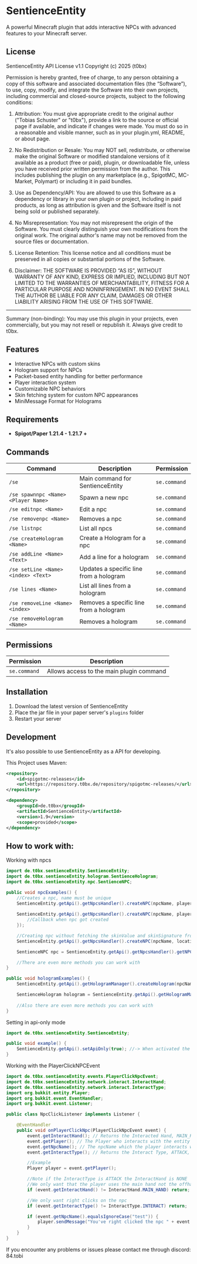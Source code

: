 # SentienceEntity

A powerful Minecraft plugin that adds interactive NPCs with advanced features to your Minecraft server.

## License

SentienceEntity API License v1.1
Copyright (c) 2025 (t0bx)

Permission is hereby granted, free of charge, to any person obtaining a copy of this software and associated documentation files (the “Software”), to use, copy, modify, and integrate the Software into their own projects, including commercial and closed-source projects, subject to the following conditions:

1. Attribution:
   You must give appropriate credit to the original author ("Tobias Schuster" or "t0bx"), provide a link to the source or official page if available, and indicate if changes were made. You must do so in a reasonable and visible manner, such as in your plugin.yml, README, or about page.

2. No Redistribution or Resale:
   You may NOT sell, redistribute, or otherwise make the original Software or modified standalone versions of it available as a product (free or paid), plugin, or downloadable file, unless you have received prior written permission from the author. This includes publishing the plugin on any marketplace (e.g., SpigotMC, MC-Market, Polymart) or including it in paid bundles.

3. Use as Dependency/API:
   You are allowed to use this Software as a dependency or library in your own plugin or project, including in paid products, as long as attribution is given and the Software itself is not being sold or published separately.

4. No Misrepresentation:
   You may not misrepresent the origin of the Software. You must clearly distinguish your own modifications from the original work. The original author's name may not be removed from the source files or documentation.

5. License Retention:
   This license notice and all conditions must be preserved in all copies or substantial portions of the Software.

6. Disclaimer:
   THE SOFTWARE IS PROVIDED “AS IS”, WITHOUT WARRANTY OF ANY KIND, EXPRESS OR IMPLIED, INCLUDING BUT NOT LIMITED TO THE WARRANTIES OF MERCHANTABILITY, FITNESS FOR A PARTICULAR PURPOSE AND NONINFRINGEMENT. IN NO EVENT SHALL THE AUTHOR BE LIABLE FOR ANY CLAIM, DAMAGES OR OTHER LIABILITY ARISING FROM THE USE OF THIS SOFTWARE.

 ---

Summary (non-binding):
You may use this plugin in your projects, even commercially, but you may not resell or republish it. Always give credit to t0bx.

## Features

- Interactive NPCs with custom skins
- Hologram support for NPCs
- Packet-based entity handling for better performance
- Player interaction system
- Customizable NPC behaviors
- Skin fetching system for custom NPC appearances
- MiniMessage Format for Holograms

## Requirements

- **Spigot/Paper 1.21.4 - 1.21.7 +**

## Commands

| Command                             | Description | Permission |
|-------------------------------------|-------------|------------|
| `/se`                               | Main command for SentienceEntity | `se.command` |
| `/se spawnnpc <Name> <Player Name>` | Spawn a new npc | `se.command` |
| `/se editnpc <Name>`                | Edit a npc | `se.command` |
| `/se removenpc <Name>`              | Removes a npc | `se.command` |
| `/se listnpc`                       | List all npcs | `se.command` |
| `/se createHologram <Name>`         | Create a Hologram for a npc | `se.command` |
| `/se addLine <Name> <Text>`         | Add a line for a hologram | `se.command` |
| `/se setLine <Name> <index> <Text>` | Updates a specific line from a hologram | `se.command` |
| `/se lines <Name>`                  | List all lines from a hologram | `se.command` |
| `/se removeLine <Name> <index>`     | Removes a specific line from a hologram | `se.command` |
| `/se removeHologram <Name>`         | Removes a hologram | `se.command` |

## Permissions

| Permission | Description |
|------------|-------------|
| `se.command` | Allows access to the main plugin command |

## Installation

1. Download the latest version of SentienceEntity
2. Place the jar file in your paper server's `plugins` folder
3. Restart your server

## Development
It's also possible to use SentienceEntity as a API for developing.

This Project uses Maven:
```xml
<repository>
    <id>spigotmc-releases</id>
    <url>https://repository.t0bx.de/repository/spigotmc-releases/</url>
</repository>
```

```xml
<dependency>
    <groupId>de.t0bx</groupId>
    <artifactId>SentienceEntity</artifactId>
    <version>1.9</version>
    <scope>provided</scope>
</dependency>
```

## How to work with:

Working with npcs

```java
import de.t0bx.sentienceEntity.SentienceEntity;
import de.t0bx.sentienceEntity.hologram.SentienceHologram;
import de.t0bx.sentienceEntity.npc.SentienceNPC;

public void npcExamples() {
    //Creates a npc, name must be unique
    SentienceEntity.getApi().getNpcsHandler().createNPC(npcName, playerName, location);
    
    SentienceEntity.getApi().getNpcsHandler().createNPC(npcName, playerName, location, () -> {
        //Callback when npc got created
    });

    //Creating npc without fetching the skinValue and skinSignature from the skinfetcher
    SentienceEntity.getApi().getNpcsHandler().createNPC(npcName, location, skinValue, skinSiganture);

    SentienceNPC npc = SentienceEntity.getApi().getNpcsHandler().getNPC(npcName); //Returns the npc class

    //There are even more methods you can work with
}

public void hologramExamples() {
    SentienceEntity.getApi().getHologramManager().createHologram(npcName, location); //Creates a hologram based on the npcName

    SentienceHologram hologram = SentienceEntity.getApi().getHologramManager().getHologram(npcName); //Returns the hologram class
    
    //Also there are even more methods you can work with
}
```

Setting in api-only mode

```java
import de.t0bx.sentienceEntity.SentienceEntity;

public void example() {
    SentienceEntity.getApi().setApiOnly(true); //-> When activated the /se command doesn't work anymore
}
```

Working with the PlayerClickNPCEvent

```java
import de.t0bx.sentienceEntity.events.PlayerClickNpcEvent;
import de.t0bx.sentienceEntity.network.interact.InteractHand;
import de.t0bx.sentienceEntity.network.interact.InteractType;
import org.bukkit.entity.Player;
import org.bukkit.event.EventHandler;
import org.bukkit.event.Listener;

public class NpcClickListener implements Listener {

    @EventHandler
    public void onPlayerClickNpc(PlayerClickNpcEvent event) {
        event.getInteractHand(); // Returns the Interacted Hand, MAIN_HAND, OFF_HAND or NONE
        event.getPlayer(); // The Player who interacts with the entity
        event.getNpcName(); // The npcName which the player interacts with
        event.getInteractType(); // Returns the Interact Type, ATTACK, INTERACT or INTERACT_AT

        //Example
        Player player = event.getPlayer();

        //Note if the InteractType is ATTACK the InteractHand is NONE
        //We only want that the player uses the main hand not the offhand
        if (event.getInteractHand() != InteractHand.MAIN_HAND) return;

        //We only want right clicks on the npc
        if (event.getInteractType() != InteractType.INTERACT) return;

        if (event.getNpcName().equalsIgnoreCase("test")) {
            player.sendMessage("You've right clicked the npc " + event.getNpcName());
        }
    }
}

```

If you encounter any problems or issues please contact me through discord: 84.tobi
